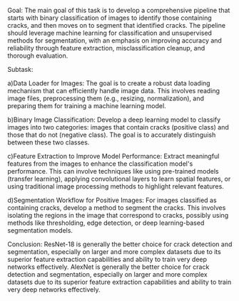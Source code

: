 Goal: The main goal of this task is to develop a comprehensive pipeline that starts with binary classification of images to identify those containing cracks, and then moves on to segment that identified cracks. The pipeline should leverage machine learning for classification and unsupervised methods for segmentation, with an emphasis on improving accuracy and reliability through feature extraction, misclassification cleanup, and thorough evaluation.

Subtask:

   a)Data Loader for Images:
     The goal is to create a robust data loading mechanism that can efficiently handle image data. This involves reading image files, preprocessing them (e.g., resizing, normalization), and preparing them for training a machine learning model.

  b)Binary Image Classification:
    Develop a deep learning model to classify images into two categories: images that contain cracks (positive class) and those that do not (negative class). The goal is to accurately distinguish between these two classes.

  c)Feature Extraction to Improve Model Performance:
    Extract meaningful features from the images to enhance the classification model's performance. This can involve techniques like using pre-trained models (transfer learning), applying convolutional layers to learn spatial features, or using traditional image processing methods to highlight relevant features.

  d)Segmentation Workflow for Positive Images:
    For images classified as containing cracks, develop a method to segment the cracks. This involves isolating the regions in the image that correspond to cracks, possibly using methods like thresholding, edge detection, or deep learning-based segmentation models.

Conclusion: ResNet-18 is generally the better choice for crack detection and segmentation, especially on larger and more complex datasets due to its superior feature extraction capabilities and ability to train very deep networks effectively.
            AlexNet is generally the better choice for crack detection and segmentation, especially on larger and more complex datasets due to its superior feature extraction capabilities and ability to train very deep networks effectively.


